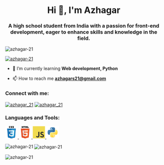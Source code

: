 <h1 align="center">Hi 👋, I'm Azhagar</h1>
<h3 align="center">A high school student from India with a passion for front-end development, eager to enhance skills and knowledge in the field.</h3>

<p align="left"> <img src="https://komarev.com/ghpvc/?username=azhagar-21&label=Profile%20views&color=0e75b6&style=flat" alt="azhagar-21" /> </p>

<p align="left"> <a href="https://github.com/ryo-ma/github-profile-trophy"><img src="https://github-profile-trophy.vercel.app/?username=azhagar-21" alt="azhagar-21" /></a> </p>

- 🌱 I’m currently learning **Web development, Python**

- 📫 How to reach me **azhagars21@gmail.com**

<h3 align="left">Connect with me:</h3>
<p align="left">
<a href="https://instagram.com/azhagar_21" target="blank"><img align="center" src="https://raw.githubusercontent.com/rahuldkjain/github-profile-readme-generator/master/src/images/icons/Social/instagram.svg" alt="azhagar_21" height="30" width="40" /></a>
<a href="https://www.codechef.com/users/azhagar_21" target="blank"><img align="center" src="https://cdn.jsdelivr.net/npm/simple-icons@3.1.0/icons/codechef.svg" alt="azhagar_21" height="30" width="40" /></a>
</p>

<h3 align="left">Languages and Tools:</h3>
<p align="left"> <a href="https://www.w3schools.com/css/" target="_blank" rel="noreferrer"> <img src="https://raw.githubusercontent.com/devicons/devicon/master/icons/css3/css3-original-wordmark.svg" alt="css3" width="40" height="40"/> </a> <a href="https://www.w3.org/html/" target="_blank" rel="noreferrer"> <img src="https://raw.githubusercontent.com/devicons/devicon/master/icons/html5/html5-original-wordmark.svg" alt="html5" width="40" height="40"/> </a> <a href="https://developer.mozilla.org/en-US/docs/Web/JavaScript" target="_blank" rel="noreferrer"> <img src="https://raw.githubusercontent.com/devicons/devicon/master/icons/javascript/javascript-original.svg" alt="javascript" width="40" height="40"/> </a> <a href="https://www.python.org" target="_blank" rel="noreferrer"> <img src="https://raw.githubusercontent.com/devicons/devicon/master/icons/python/python-original.svg" alt="python" width="40" height="40"/> </a> </p>

<p><img align="left" src="https://github-readme-stats.vercel.app/api/top-langs?username=azhagar-21&show_icons=true&locale=en&layout=compact" alt="azhagar-21" /></p>

<p>&nbsp;<img align="center" src="https://github-readme-stats.vercel.app/api?username=azhagar-21&show_icons=true&locale=en" alt="azhagar-21" /></p>

<p><img align="center" src="https://github-readme-streak-stats.herokuapp.com/?user=azhagar-21&" alt="azhagar-21" /></p>
